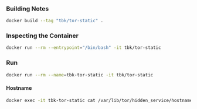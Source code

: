 
### Building Notes
```sh
docker build --tag "tbk/tor-static" .
```

### Inspecting the Container
```sh
docker run --rm --entrypoint="/bin/bash" -it tbk/tor-static
```

### Run
```sh
docker run --rm --name=tbk-tor-static -it tbk/tor-static
```

#### Hostname
```sh
docker exec -it tbk-tor-static cat /var/lib/tor/hidden_service/hostname
```

